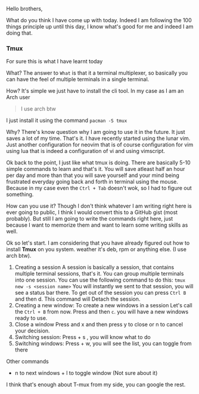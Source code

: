 Hello brothers,

What do you think I have come up with today. Indeed I am following the 100 things principle up until this day, I know what's good for me and indeed I am doing that.

### Tmux

For sure this is what I have learnt today

What? The answer to `What` is that it a terminal multiplexer, so basically you can have the feel of multiple terminals in a single terminal.

How? It's simple we just have to install the cli tool. In my case as I am an Arch user

> I use arch btw

I just install it using the command `pacman -S tmux`

Why? There's know question why I am going to use it in the future. It just saves a lot of my time. That's it. I have recently started using the lunar vim. Just another configuration for neovim that is of course configuration for vim using lua that is indeed a configuration of vi and using vimscript.

Ok back to the point, I just like what tmux is doing. There are basically 5-10 simple commands to learn and that's it. You will save atleast half an hour per day and more than that you will save yourself and your mind being frustrated everyday going back and forth in terminal using the mouse. Because in my case even the `Ctrl + Tab` doesn't wok, so I had to figure out something.

How can you use it? Though I don't think whatever I am writing right here is ever going to public, I think I would convert this to a GitHub gist (most probably). But still I am going to write the commands right here, just because I want to memorize them and want to learn some writing skills as well.

Ok so let's start. I am considering that you have already figured out how to install **Tmux** on you system. weather it's deb, rpm or anything else. (I use arch btw).

1. Creating a session A session is basically a session, that contains multiple terminal sessions, that's it. You can group multiple terminals into one session. You can use the following command to do this: `tmux new -s <session name>` You will instantly we sent to that session, you will see a status bar there. To get out of the session you can press `Ctrl B` and then d. This command will Detach the session.
2. Creating a new window: To create a new windows in a session Let's call the `Ctrl + B` from now. Press and then `c`. you will have a new windows ready to use.
3. Close a window Press and x and then press y to close or n to cancel your decision.
4. Switching session: Press + s , you will know what to do
5. Switching windows: Press + w, you will see the list, you can toggle from there

Other commands

+ n to next windows + l to toggle window (Not sure about it)

I think that's enough about T-mux from my side, you can google the rest.